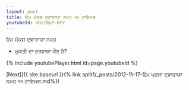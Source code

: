 ```yaml
---
layout: post
title: ਓਮ ਮੋਕਸ਼ ਦ੍ਵਾਰਾਯਾ ਨਮਹ ੧੧ ਟਾਇਮਸ
youtubeId: nDiIRyP-htY
---
```

 
 
 ਓਮ ਮੋਕਸ਼ ਦ੍ਵਾਰਾਯਾ ਨਮਹ  
 
 - ਮੁਕਤੀ ਦਾ ਦਰਵਾਜ਼ਾ ਕੌਣ ਹੈ? 
 
  
 
  
 
 
 
 
 
 


{% include youtubePlayer.html id=page.youtubeId %}
 
[Next]({{ site.baseurl }}{% link  split1/_posts/2012-11-17-ਓਮ ਪ੍ਰਜਾ ਦ੍ਵਾਰਾਯਾ ਨਮਹ ੧੧ ਟਾਇਮਸ.md%})
 
